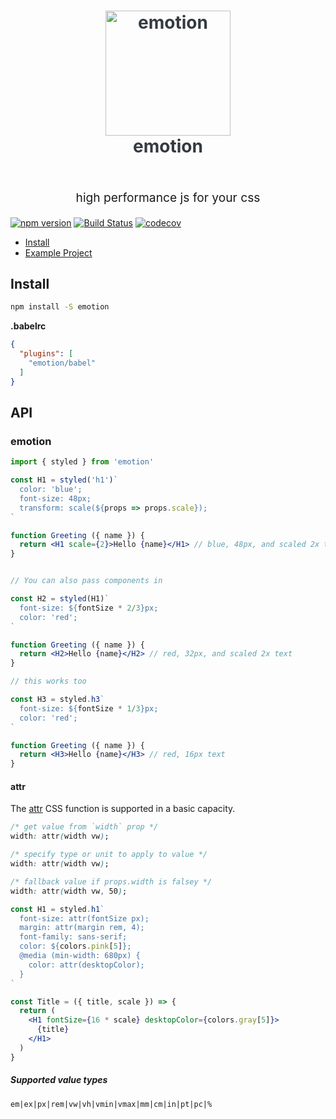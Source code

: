 <h1 align="center" style="color: #343a40">
  <img src="https://cdn.rawgit.com/tkh44/smitty/master/emotion.png" alt="emotion" width="200">
  <br>
  emotion
  <br>
  <br>
</h1>
<p align="center" style="font-size: 1.2rem;">high performance js for your css</p>


[![npm version](https://badge.fury.io/js/emotion.svg)](https://badge.fury.io/js/emotion)
[![Build Status](https://travis-ci.org/tkh44/emotion.svg?branch=master)](https://travis-ci.org/tkh44/emotion)
[![codecov](https://codecov.io/gh/tkh44/emotion/branch/master/graph/badge.svg)](https://codecov.io/gh/tkh44/emotion)


-   [Install](#install)
-   [Example Project](https://github.com/tkh44/emotion/tree/master/example)

## Install

```bash
npm install -S emotion
```


**.babelrc**
```json
{
  "plugins": [
    "emotion/babel"
  ]
}
```

## API

### emotion

```jsx
import { styled } from 'emotion'

const H1 = styled('h1')`
  color: 'blue';
  font-size: 48px;
  transform: scale(${props => props.scale});
`

function Greeting ({ name }) {
  return <H1 scale={2}>Hello {name}</H1> // blue, 48px, and scaled 2x text
}


// You can also pass components in

const H2 = styled(H1)`
  font-size: ${fontSize * 2/3}px;
  color: 'red';
`

function Greeting ({ name }) {
  return <H2>Hello {name}</H2> // red, 32px, and scaled 2x text
}

// this works too

const H3 = styled.h3`
  font-size: ${fontSize * 1/3}px;
  color: 'red';
`

function Greeting ({ name }) {
  return <H3>Hello {name}</H3> // red, 16px text
}
```

#### attr

The [attr](https://developer.mozilla.org/en-US/docs/Web/CSS/attr) CSS function is supported in
a basic capacity. 

```css
/* get value from `width` prop */
width: attr(width vw);

/* specify type or unit to apply to value */
width: attr(width vw);

/* fallback value if props.width is falsey */
width: attr(width vw, 50);
```

```jsx
const H1 = styled.h1`
  font-size: attr(fontSize px);
  margin: attr(margin rem, 4);
  font-family: sans-serif;
  color: ${colors.pink[5]};
  @media (min-width: 680px) {
    color: attr(desktopColor);
  }
`

const Title = ({ title, scale }) => {
  return (
    <H1 fontSize={16 * scale} desktopColor={colors.gray[5]}>
      {title}
    </H1>
  )
}
```

##### Supported value types 
`em|ex|px|rem|vw|vh|vmin|vmax|mm|cm|in|pt|pc|%`

